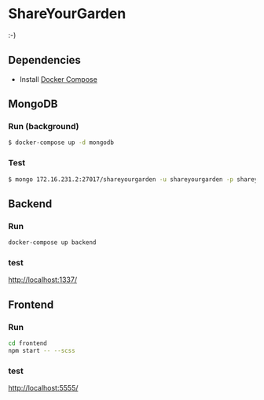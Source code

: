 # ShareYourGarden

:-)

## Dependencies

- Install [Docker Compose](https://docs.docker.com/compose/install/)

## MongoDB

### Run (background)

```bash
$ docker-compose up -d mongodb
```

### Test

```bash
$ mongo 172.16.231.2:27017/shareyourgarden -u shareyourgarden -p shareyourgarden
```

## Backend

### Run

```bash
docker-compose up backend
```

### test

[http://localhost:1337/](http://localhost:1337/)

## Frontend

### Run

```bash
cd frontend
npm start -- --scss
```

### test

[http://localhost:5555/](http://localhost:5555/)
